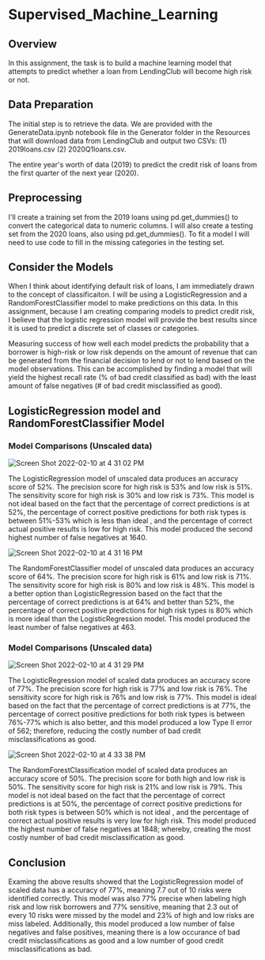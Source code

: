 # Supervised_Machine_Learning
## Overview
In this assignment, the task is to build a machine learning model that attempts to predict whether a loan from LendingClub 
will become high risk or not. 

## Data Preparation
The initial step is to retrieve the data. We are provided with the GenerateData.ipynb notebook file in the Generator folder in the Resources that
will download data from LendingClub and output two CSVs: (1) 2019loans.csv (2) 2020Q1loans.csv.

The entire year's worth of data (2019) to predict the credit risk of loans from the first quarter of the next year (2020).

## Preprocessing
I'll create a training set from the 2019 loans using pd.get_dummies() to convert the categorical data to numeric columns. I will also create a 
testing set from the 2020 loans, also using pd.get_dummies(). To fit a model I will need to use code to fill in the missing categories in the testing set.

## Consider the Models
When I think about identifying default risk of loans, I am immediately drawn to the concept of classificaiton. I will be using a LogisticRegression and a 
RandomForestClassifier model to make predictions on this data. In this assignment, because I am creating comparing models to predict credit risk, I believe 
that the logistic regression model will provide the best results since it is used to predict a discrete set of classes or categories.

Measuring success of how well each model predicts the probability that a borrower is high-risk or low risk depends on the amount of revenue that can be 
generated from the financial decision to lend or not to lend based on the model observations. This can be accomplished by finding a model that will yield the
highest recall rate (% of bad credit classified as bad) with the least amount of false negatives (# of bad credit misclassified as good). 

## LogisticRegression model and RandomForestClassifier Model 
### Model Comparisons (Unscaled data)
![Screen Shot 2022-02-10 at 4 31 02 PM](https://user-images.githubusercontent.com/89491352/153500419-71e8371d-d347-48c1-8d49-4ba2e42b1fdd.png)

The LogisticRegression model of unscaled data produces an accuracy score of 52%. The precision score for high risk is 53% and low risk is 51%. 
The sensitivity score for high risk is 30% and low risk is 73%. This model is not ideal based on the fact that the percentage of correct predictions is at 52%, 
the percentage of correct positive predictions for both risk types is between 51%-53% which is less than ideal , and the percentage of correct actual positive 
results is low for high risk. This model produced the second highest number of false negatives at 1640. 

![Screen Shot 2022-02-10 at 4 31 16 PM](https://user-images.githubusercontent.com/89491352/153500485-09d74dfa-52f9-47df-8b9d-c5953fefcd31.png)

The RandomForestClassifier model of unscaled data produces an accuracy score of 64%. The precision score for high risk is 61% and low risk is 71%. 
The sensitivity score for high risk is 80% and low risk is 48%. This model is a better option than LogisticRegression based on the fact that the percentage of 
correct predictions is at 64% and better than 52%, the percentage of correct positive predictions for high risk types is 80% which is more ideal than 
the LogisticRegression model. This model produced the least number of false negatives at 463.

### Model Comparisons (Unscaled data)
![Screen Shot 2022-02-10 at 4 31 29 PM](https://user-images.githubusercontent.com/89491352/153500541-09e46881-cfca-4a57-85d7-66c22d14d904.png)

The LogisticRegression model of scaled data produces an accuracy score of 77%. The precision score for high risk is 77% and low risk is 76%. The sensitivity score for high risk is 76% and low risk is 77%. This model is ideal based on the fact that the percentage of correct predictions is at 77%, the percentage of correct positive predictions for both risk types is between 76%-77% which is also better, and this model produced a low Type II error of 562; therefore, reducing the costly number of bad credit misclassifications as good.

![Screen Shot 2022-02-10 at 4 33 38 PM](https://user-images.githubusercontent.com/89491352/153500671-977a5b47-90b7-493a-ad4a-bc0b52a77050.png)

The RandomForestClassification model of scaled data produces an accuracy score of 50%. The precision score for both high and low risk is 50%. The sensitivity score for high risk is 21% and low risk is 79%. This model is not ideal based on the fact that the percentage of correct predictions is at 50%, the percentage of correct positive predictions for both risk types is between 50% which is not ideal , and the percentage of correct actual positive results is very low for high risk. This model produced the highest number of false negatives at 1848; whereby, creating the most costly number of bad credit misclassification as good.

## Conclusion
Examing the above results showed that the LogisticRegression model of scaled data has a accuracy of 77%, meaning 7.7 out of 10 risks were identified correctly. This model was also 77% precise when labeling high risk and low risk borrowers and 77% sensitive, meaning that 2.3 out of every 10 risks were missed by the model and 23% of high and low risks are miss labeled. Additionally, this model produced a low number of false negatives and false positives, meaning there is a low occurance of bad credit misclassifications as good and a low number of good credit misclassifications as bad. 



